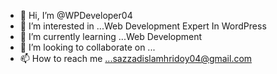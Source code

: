 - 👋 Hi, I’m @WPDeveloper04
- 👀 I’m interested in ...Web Development Expert In WordPress
- 🌱 I’m currently learning ...Web Development
- 💞️ I’m looking to collaborate on ...
- 📫 How to reach me ...sazzadislamhridoy04@gmail.com

<!---
WPDeveloper04/WPDeveloper04 is a ✨ special ✨ repository because its `README.md` (this file) appears on your GitHub profile.
You can click the Preview link to take a look at your changes.
--->
